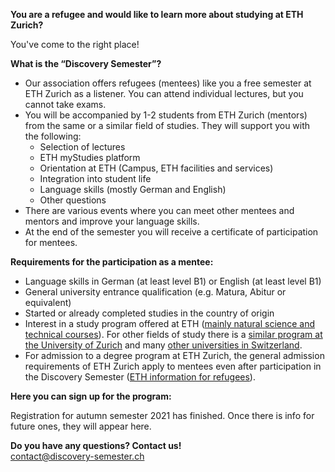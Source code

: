 **You are a refugee and would like to learn more about studying at ETH Zurich?**

You've come to the right place!

**What is the “Discovery Semester”?**

- Our association offers refugees (mentees) like you a free semester at ETH Zurich as a listener. You can attend individual lectures, but you cannot take exams.
- You will be accompanied by 1-2 students from ETH Zurich (mentors) from the same or a similar field of studies. They will support you with the following:
  - Selection of lectures
  - ETH myStudies platform
  - Orientation at ETH (Campus, ETH facilities and services)
  - Integration into student life
  - Language skills (mostly German and English)
  - Other questions
- There are various events where you can meet other mentees and mentors and improve your language skills.
- At the end of the semester you will receive a certificate of participation for mentees.

**Requirements for the participation as a mentee:**

- Language skills in German (at least level B1) or English (at least level B1)
- General university entrance qualification (e.g. Matura, Abitur or equivalent)
- Started or already completed studies in the country of origin 
- Interest in a study program offered at ETH ([mainly natural science and technical courses](https://ethz.ch/en/studies/bachelor/bachelors-degree-programmes.html)). For other fields of study there is a [similar program at the University of Zurich](https://www.int.uzh.ch/en/in/refugees.html) and many [other universities in Switzerland](https://www.perspektiven-studium.ch/hochschulprojekte-schweiz/).
- For admission to a degree program at ETH Zurich, the general admission requirements of ETH Zurich apply to mentees even after participation in the Discovery Semester ([ETH information for refugees](https://ethz.ch/en/studies/international-immigration-housing/refugees.html)).

**Here you can sign up for the program:**

Registration for autumn semester 2021 has finished. Once there is info for future ones, they will appear here.

**Do you have any questions? Contact us!**  
[contact@discovery-semester.ch](mailto:contact@discovery-semester.ch)


